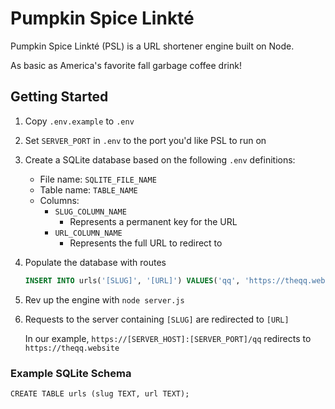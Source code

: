 # Pumpkin Spice Linkté

Pumpkin Spice Linkté (PSL) is a URL shortener engine built on Node.

As basic as America's favorite fall garbage coffee drink!

## Getting Started

1. Copy `.env.example` to `.env`
1. Set `SERVER_PORT` in `.env` to the port you'd like PSL to run on
1. Create a SQLite database based on the following `.env` definitions:
    * File name: `SQLITE_FILE_NAME`
    * Table name: `TABLE_NAME`
    * Columns:
        * `SLUG_COLUMN_NAME`
            * Represents a permanent key for the URL
        * `URL_COLUMN_NAME`
            * Represents the full URL to redirect to
1. Populate the database with routes

    ```sql
    INSERT INTO urls('[SLUG]', '[URL]') VALUES('qq', 'https://theqq.website')
    ```

1. Rev up the engine with `node server.js`
1. Requests to the server containing `[SLUG]` are redirected to `[URL]`

    In our example, `https://[SERVER_HOST]:[SERVER_PORT]/qq` redirects to `https://theqq.website`

### Example SQLite Schema

`CREATE TABLE urls (slug TEXT, url TEXT);`

